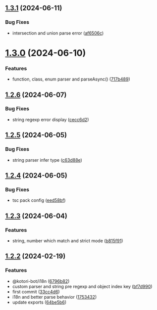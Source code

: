 ## [1.3.1](https://github.com/biyuehu/tsukiko/compare/v1.3.0...v1.3.1) (2024-06-11)


### Bug Fixes

* intersection and union parse error ([af6506c](https://github.com/biyuehu/tsukiko/commit/af6506c93f4ba4ea0827b86ff361c66c5be1926c))



# [1.3.0](https://github.com/biyuehu/tsukiko/compare/v1.2.6...v1.3.0) (2024-06-10)


### Features

* function, class, enum parser and parseAsync() ([717b489](https://github.com/biyuehu/tsukiko/commit/717b489dec13c004aa49a4e2347f6a53ff7eb241))



## [1.2.6](https://github.com/biyuehu/tsukiko/compare/v1.2.5...v1.2.6) (2024-06-07)


### Bug Fixes

* string regexp error display ([cecc6d2](https://github.com/biyuehu/tsukiko/commit/cecc6d2af8633fbf34a9883a92204cba61568a2f))



## [1.2.5](https://github.com/biyuehu/tsukiko/compare/v1.2.4...v1.2.5) (2024-06-05)


### Bug Fixes

* string parser infer type ([c63d88e](https://github.com/biyuehu/tsukiko/commit/c63d88e12ab588ac086d91c9ba8d2927f6cbecd1))



## [1.2.4](https://github.com/biyuehu/tsukiko/compare/v1.2.3...v1.2.4) (2024-06-05)


### Bug Fixes

* tsc pack config ([eed58bf](https://github.com/biyuehu/tsukiko/commit/eed58bfc9a8b230d1012350f4cfe2ab47cba0f33))



## [1.2.3](https://github.com/biyuehu/tsukiko/compare/v1.2.2...v1.2.3) (2024-06-04)


### Features

* string, number which match and strict mode ([b815f91](https://github.com/biyuehu/tsukiko/commit/b815f91e38761780b40f949af3cb5d185dd99a02))



## [1.2.2](https://github.com/biyuehu/tsukiko/compare/v1.1.2...v1.2.2) (2024-02-19)


### Features

* @kotori-bot/i18n ([6796b82](https://github.com/biyuehu/tsukiko/commit/6796b826a911172e9ac23a5384c5d49ca754c52f))
* custom parser and string pre regexp and object index key ([bf7d990](https://github.com/biyuehu/tsukiko/commit/bf7d9901094857a69b2f3f84c23839bb7be4c3f2))
* first commit ([33cc4d6](https://github.com/biyuehu/tsukiko/commit/33cc4d666193c462c1eb5d85e4bb63c93dbe899d))
* i18n and better parse behavior ([1753432](https://github.com/biyuehu/tsukiko/commit/1753432df69700f6da8b6df910f28f884a59177f))
* update exports ([64be5b6](https://github.com/biyuehu/tsukiko/commit/64be5b65f9c48683ea924377d22168e82de1d777))



